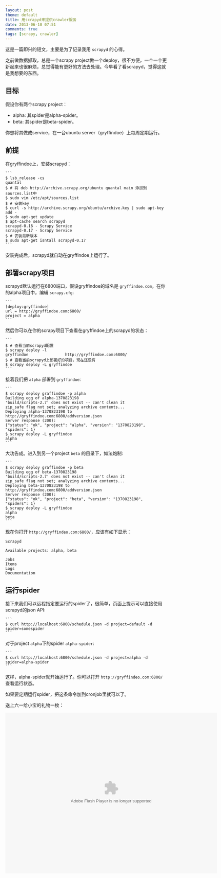 ```yaml
---
layout: post
theme: default
title: 用scrapyd来提供crawler服务
date: 2013-06-10 07:51
comments: true
tags: [scrapy, crawler]
---
```


这是一篇即兴的短文，主要是为了记录我用 ``scrapyd`` 的心得。

之前做数据抓取，总是一个scrapy project做一个deploy，很不方便，一个一个更新起来也很麻烦，总觉得能有更好的方法去处理。今早看了看scrapyd，觉得这就是我想要的东西。

## 目标

假设你有两个scrapy project：

* alpha: 其spider是alpha-spider。
* beta: 其spider是beta-spider。

你想将其做成service，在一台ubuntu server（gryffindoe）上每周定期运行。

<!--more-->

## 前提

在gryffindoe上，安装scrapyd：

    ```
    $ lsb_release -cs
    quantal
    $ # 将 deb http://archive.scrapy.org/ubuntu quantal main 添加到sources.list中
    $ sudo vim /etc/apt/sources.list
    $ # 安装key
    $ curl -s http://archive.scrapy.org/ubuntu/archive.key | sudo apt-key add -
    $ sudo apt-get update
    $ apt-cache search scrapyd
    scrapyd-0.16 - Scrapy Service
    scrapyd-0.17 - Scrapy Service
    $ # 安装最新版本
    $ sudo apt-get isntall scrapyd-0.17
    ```

安装完成后，scrapyd就自动在gryffindoe上运行了。

## 部署scrapy项目

scrapyd默认运行在6800端口，假设gryffindoe的域名是 ``gryffindoe.com``，在你的alpha项目中，编辑 ``scrapy.cfg``:

    ```
    [deploy:gryffindoe]
    url = http://gryffindoe.com:6800/
    project = alpha
    ```

然后你可以在你的scrapy项目下查看在gryffindoe上的scrapyd的状态：
    
    ```
    $ # 查看当前scrapyd配置
    $ scrapy deploy -l
    gryffindoe                http://gryffindoe.com:6800/
    $ # 查看当前scrapyd上部署好的项目，现在还没有
    $ scrapy deploy -L gryffindoe
    ```

接着我们把 ``alpha`` 部署到 ``gryffindoe``:

    ```
    $ scrapy deploy graffindoe -p alpha
    Building egg of alpha-1370823198
    'build/scripts-2.7' does not exist -- can't clean it
    zip_safe flag not set; analyzing archive contents...
    Deploying alpha-1370823198 to http://gryffindoe.com:6800/addversion.json
    Server response (200):
    {"status": "ok", "project": "alpha", "version": "1370823198", "spiders": 1}
    $ scrapy deploy -L gryffindoe
    alpha
    ```

大功告成。进入到另一个project ``beta`` 的目录下，如法炮制:

    ```
    $ scrapy deploy graffindoe -p beta
    Building egg of beta-1370823198
    'build/scripts-2.7' does not exist -- can't clean it
    zip_safe flag not set; analyzing archive contents...
    Deploying beta-1370823198 to http://gryffindoe.com:6800/addversion.json
    Server response (200):
    {"status": "ok", "project": "beta", "version": "1370823198", "spiders": 1}
    $ scrapy deploy -L gryffindoe
    alpha
    beta
    ```

现在你打开 ``http://gryffindeo.com:6800/``，应该有如下显示：

    Scrapyd

    Available projects: alpha, beta

    Jobs
    Items
    Logs
    Documentation

## 运行spider

接下来我们可以远程指定要运行的spider了，很简单，页面上提示可以直接使用scrapyd的json API:

    ```
    $ curl http://localhost:6800/schedule.json -d project=default -d spider=somespider
    ```

对于project ``alpha``下的spider ``alpha-spider``:

    ```
    $ curl http://localhost:6800/schedule.json -d project=alpha -d spider=alpha-spider
    ```

这样，alpha-spider就开始运行了。你可以打开 ``http://gryffindeo.com:6800/`` 查看运行状态。

如果要定期运行spider，把这条命令加到cronjob里就可以了。

送上六一给小宝的礼物一枚：

<embed src="http://player.youku.com/player.php/sid/XNTY0NzQ5NDA0/v.swf" allowFullScreen="true" quality="high" width="660" height="500" align="middle" allowScriptAccess="always" type="application/x-shockwave-flash"></embed><br/>




